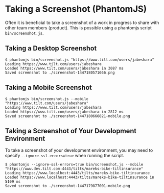 # Taking a Screenshot (PhantomJS)

Often it is beneficial to take a screenshot of a work in progress to share with other team members (product).  This is possible using a phantomjs script `bin/screenshot.js`.

## Taking a Desktop Screenshot

```
$ phantomjs bin/screenshot.js "https://www.tilt.com/users/jabeshara"
Loading https://www.tilt.com/users/jabeshara
Loaded https://www.tilt.com/users/jabeshara in 3087 ms
Saved screenshot to ./screenshot-1447180571666.png
```

## Taking a Mobile Screenshot

```
$ phantomjs bin/screenshot.js --mobile "https://www.tilt.com/users/jabeshara"
Loading https://www.tilt.com/users/jabeshara
Loaded https://www.tilt.com/users/jabeshara in 2812 ms
Saved screenshot to ./screenshot-1447180666821-mobile.png
```

## Taking a Screenshot of Your Development Environment

To take a screenshot of your development environment, you may need to specify `--ignore-ssl-errors=true` when running the script.

```
$ phantomjs --ignore-ssl-errors=true bin/screenshot.js --mobile "https://www.dev.tilt.com:4443/tilts/mareks-bike-tiltinsurance"
Loading https://www.localhost:4443/tilts/mareks-bike-tiltinsurance
Loaded https://www.localhost:4443/tilts/mareks-bike-tiltinsurance in 5109 ms
Saved screenshot to ./screenshot-1447179877001-mobile.png
```

